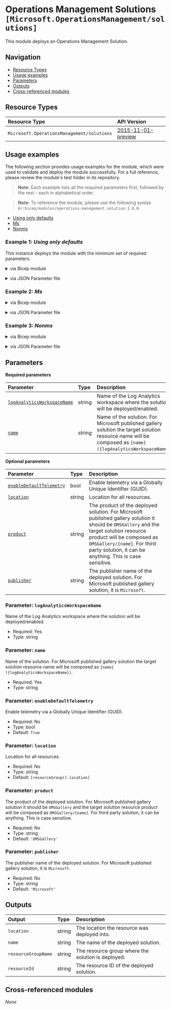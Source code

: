 # Operations Management Solutions `[Microsoft.OperationsManagement/solutions]`

This module deploys an Operations Management Solution.

## Navigation

- [Resource Types](#Resource-Types)
- [Usage examples](#Usage-examples)
- [Parameters](#Parameters)
- [Outputs](#Outputs)
- [Cross-referenced modules](#Cross-referenced-modules)

## Resource Types

| Resource Type                              | API Version                                                                                                                         |
|:-------------------------------------------|:------------------------------------------------------------------------------------------------------------------------------------|
| `Microsoft.OperationsManagement/solutions` | [2015-11-01-preview](https://learn.microsoft.com/en-us/azure/templates/Microsoft.OperationsManagement/2015-11-01-preview/solutions) |

## Usage examples

The following section provides usage examples for the module, which were used to validate and deploy the module successfully. For a full reference, please review the module's test folder in its repository.

>**Note**: Each example lists all the required parameters first, followed by the rest - each in alphabetical order.

>**Note**: To reference the module, please use the following syntax `br:bicep/modules/operations-management.solution:1.0.0`.

- [Using only defaults](#example-1-using-only-defaults)
- [Ms](#example-2-ms)
- [Nonms](#example-3-nonms)

### Example 1: _Using only defaults_

This instance deploys the module with the minimum set of required parameters.


<details>

<summary>via Bicep module</summary>

```bicep
module solution 'br:bicep/modules/operations-management.solution:1.0.0' = {
  name: '${uniqueString(deployment().name, location)}-test-omsmin'
  params: {
    // Required parameters
    logAnalyticsWorkspaceName: '<logAnalyticsWorkspaceName>'
    name: 'Updates'
    // Non-required parameters
    enableDefaultTelemetry: '<enableDefaultTelemetry>'
  }
}
```

</details>
<p>

<details>

<summary>via JSON Parameter file</summary>

```json
{
  "$schema": "https://schema.management.azure.com/schemas/2019-04-01/deploymentParameters.json#",
  "contentVersion": "1.0.0.0",
  "parameters": {
    // Required parameters
    "logAnalyticsWorkspaceName": {
      "value": "<logAnalyticsWorkspaceName>"
    },
    "name": {
      "value": "Updates"
    },
    // Non-required parameters
    "enableDefaultTelemetry": {
      "value": "<enableDefaultTelemetry>"
    }
  }
}
```

</details>
<p>

### Example 2: _Ms_

<details>

<summary>via Bicep module</summary>

```bicep
module solution 'br:bicep/modules/operations-management.solution:1.0.0' = {
  name: '${uniqueString(deployment().name, location)}-test-omsms'
  params: {
    // Required parameters
    logAnalyticsWorkspaceName: '<logAnalyticsWorkspaceName>'
    name: 'AzureAutomation'
    // Non-required parameters
    enableDefaultTelemetry: '<enableDefaultTelemetry>'
    product: 'OMSGallery'
    publisher: 'Microsoft'
  }
}
```

</details>
<p>

<details>

<summary>via JSON Parameter file</summary>

```json
{
  "$schema": "https://schema.management.azure.com/schemas/2019-04-01/deploymentParameters.json#",
  "contentVersion": "1.0.0.0",
  "parameters": {
    // Required parameters
    "logAnalyticsWorkspaceName": {
      "value": "<logAnalyticsWorkspaceName>"
    },
    "name": {
      "value": "AzureAutomation"
    },
    // Non-required parameters
    "enableDefaultTelemetry": {
      "value": "<enableDefaultTelemetry>"
    },
    "product": {
      "value": "OMSGallery"
    },
    "publisher": {
      "value": "Microsoft"
    }
  }
}
```

</details>
<p>

### Example 3: _Nonms_

<details>

<summary>via Bicep module</summary>

```bicep
module solution 'br:bicep/modules/operations-management.solution:1.0.0' = {
  name: '${uniqueString(deployment().name, location)}-test-omsnonms'
  params: {
    // Required parameters
    logAnalyticsWorkspaceName: '<logAnalyticsWorkspaceName>'
    name: 'omsnonms001'
    // Non-required parameters
    enableDefaultTelemetry: '<enableDefaultTelemetry>'
    product: 'nonmsTestSolutionProduct'
    publisher: 'nonmsTestSolutionPublisher'
  }
}
```

</details>
<p>

<details>

<summary>via JSON Parameter file</summary>

```json
{
  "$schema": "https://schema.management.azure.com/schemas/2019-04-01/deploymentParameters.json#",
  "contentVersion": "1.0.0.0",
  "parameters": {
    // Required parameters
    "logAnalyticsWorkspaceName": {
      "value": "<logAnalyticsWorkspaceName>"
    },
    "name": {
      "value": "omsnonms001"
    },
    // Non-required parameters
    "enableDefaultTelemetry": {
      "value": "<enableDefaultTelemetry>"
    },
    "product": {
      "value": "nonmsTestSolutionProduct"
    },
    "publisher": {
      "value": "nonmsTestSolutionPublisher"
    }
  }
}
```

</details>
<p>


## Parameters

**Required parameters**

| Parameter                                                           | Type   | Description                                                                                                                                                 |
|:--------------------------------------------------------------------|:-------|:------------------------------------------------------------------------------------------------------------------------------------------------------------|
| [`logAnalyticsWorkspaceName`](#parameter-loganalyticsworkspacename) | string | Name of the Log Analytics workspace where the solution will be deployed/enabled.                                                                            |
| [`name`](#parameter-name)                                           | string | Name of the solution. For Microsoft published gallery solution the target solution resource name will be composed as `{name}({logAnalyticsWorkspaceName})`. |

**Optional parameters**

| Parameter                                                     | Type   | Description                                                                                                                                                                                                                                                      |
|:--------------------------------------------------------------|:-------|:-----------------------------------------------------------------------------------------------------------------------------------------------------------------------------------------------------------------------------------------------------------------|
| [`enableDefaultTelemetry`](#parameter-enabledefaulttelemetry) | bool   | Enable telemetry via a Globally Unique Identifier (GUID).                                                                                                                                                                                                        |
| [`location`](#parameter-location)                             | string | Location for all resources.                                                                                                                                                                                                                                      |
| [`product`](#parameter-product)                               | string | The product of the deployed solution. For Microsoft published gallery solution it should be `OMSGallery` and the target solution resource product will be composed as `OMSGallery/{name}`. For third party solution, it can be anything. This is case sensitive. |
| [`publisher`](#parameter-publisher)                           | string | The publisher name of the deployed solution. For Microsoft published gallery solution, it is `Microsoft`.                                                                                                                                                        |

### Parameter: `logAnalyticsWorkspaceName`

Name of the Log Analytics workspace where the solution will be deployed/enabled.

- Required: Yes
- Type: string

### Parameter: `name`

Name of the solution. For Microsoft published gallery solution the target solution resource name will be composed as `{name}({logAnalyticsWorkspaceName})`.

- Required: Yes
- Type: string

### Parameter: `enableDefaultTelemetry`

Enable telemetry via a Globally Unique Identifier (GUID).

- Required: No
- Type: bool
- Default: `True`

### Parameter: `location`

Location for all resources.

- Required: No
- Type: string
- Default: `[resourceGroup().location]`

### Parameter: `product`

The product of the deployed solution. For Microsoft published gallery solution it should be `OMSGallery` and the target solution resource product will be composed as `OMSGallery/{name}`. For third party solution, it can be anything. This is case sensitive.

- Required: No
- Type: string
- Default: `'OMSGallery'`

### Parameter: `publisher`

The publisher name of the deployed solution. For Microsoft published gallery solution, it is `Microsoft`.

- Required: No
- Type: string
- Default: `'Microsoft'`


## Outputs

| Output              | Type   | Description                                        |
|:--------------------|:-------|:---------------------------------------------------|
| `location`          | string | The location the resource was deployed into.       |
| `name`              | string | The name of the deployed solution.                 |
| `resourceGroupName` | string | The resource group where the solution is deployed. |
| `resourceId`        | string | The resource ID of the deployed solution.          |

## Cross-referenced modules

_None_
